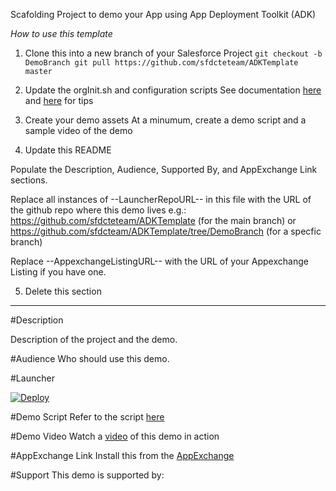 Scafolding Project to demo your App using App Deployment Toolkit (ADK)

*How to use this template*
1. Clone this into a new branch of your Salesforce Project
``
git checkout -b DemoBranch
git pull https://github.com/sfdcteteam/ADKTemplate master
``

2. Update the orgInit.sh and configuration scripts
See documentation [here](https://github.com/mshanemc/deploy-to-sfdx/blob/master/README.md) and [here](https://salesforce.quip.com/S6ZvAvaxI1CV) for tips

3. Create your demo assets
At a minumum, create a demo script and a sample video of the demo

4. Update this README

Populate the Description, Audience, Supported By, and AppExchange Link sections.

Replace all instances of --LauncherRepoURL-- in this file with the URL of the github repo where this demo lives
  e.g.:
    https://github.com/sfdcteteam/ADKTemplate (for the main branch)
  or
    https://github.com/sfdcteam/ADKTemplate/tree/DemoBranch (for a specfic branch)

Replace --AppexchangeListingURL-- with the URL of your Appexchange Listing if you have one.

5. Delete this section
---

#Description

Description of the project and the demo.

#Audience
Who should use this demo.

#Launcher

[![Deploy](https://raw.githubusercontent.com/sfdcteteam/ADKTemplate/master/demoAssets/DeployToSFDX.png)](https://teteamadk.herokuapp.com/launch?template=--LauncherRepoURL--&email=required)

#Demo Script
Refer to the script [here](./demoAssets/DemoScript.md)

#Demo Video
Watch a [video](./demoAssets/Demo.mov) of this demo in action

#AppExchange Link
Install this from the [AppExchange](--AppexchangeListingURL--) 

#Support
This demo is supported by:
<Your Name or Team Name>
<Email>
<Or Other Contact Info>